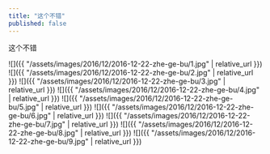 ```yaml
---
title: "这个不错"
published: false
---
```

这个不错



![]({{ "/assets/images/2016/12/2016-12-22-zhe-ge-bu/1.jpg" | relative_url }})
![]({{ "/assets/images/2016/12/2016-12-22-zhe-ge-bu/2.jpg" | relative_url }})
![]({{ "/assets/images/2016/12/2016-12-22-zhe-ge-bu/3.jpg" | relative_url }})
![]({{ "/assets/images/2016/12/2016-12-22-zhe-ge-bu/4.jpg" | relative_url }})
![]({{ "/assets/images/2016/12/2016-12-22-zhe-ge-bu/5.jpg" | relative_url }})
![]({{ "/assets/images/2016/12/2016-12-22-zhe-ge-bu/6.jpg" | relative_url }})
![]({{ "/assets/images/2016/12/2016-12-22-zhe-ge-bu/7.jpg" | relative_url }})
![]({{ "/assets/images/2016/12/2016-12-22-zhe-ge-bu/8.jpg" | relative_url }})
![]({{ "/assets/images/2016/12/2016-12-22-zhe-ge-bu/9.jpg" | relative_url }})
